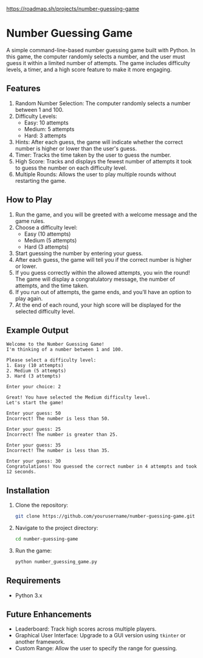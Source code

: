 https://roadmap.sh/projects/number-guessing-game
# Number Guessing Game

A simple command-line-based number guessing game built with Python. In this game, the computer randomly selects a number, and the user must guess it within a limited number of attempts. The game includes difficulty levels, a timer, and a high score feature to make it more engaging.

## Features

1. Random Number Selection: The computer randomly selects a number between 1 and 100.
2. Difficulty Levels: 
   - Easy: 10 attempts
   - Medium: 5 attempts
   - Hard: 3 attempts
3. Hints: After each guess, the game will indicate whether the correct number is higher or lower than the user's guess.
4. Timer: Tracks the time taken by the user to guess the number.
5. High Score: Tracks and displays the fewest number of attempts it took to guess the number on each difficulty level.
6. Multiple Rounds: Allows the user to play multiple rounds without restarting the game.

## How to Play

1. Run the game, and you will be greeted with a welcome message and the game rules.
2. Choose a difficulty level:
   - Easy (10 attempts)
   - Medium (5 attempts)
   - Hard (3 attempts)
3. Start guessing the number by entering your guess.
4. After each guess, the game will tell you if the correct number is higher or lower.
5. If you guess correctly within the allowed attempts, you win the round! The game will display a congratulatory message, the number of attempts, and the time taken.
6. If you run out of attempts, the game ends, and you’ll have an option to play again.
7. At the end of each round, your high score will be displayed for the selected difficulty level.

## Example Output

```
Welcome to the Number Guessing Game!
I'm thinking of a number between 1 and 100.

Please select a difficulty level:
1. Easy (10 attempts)
2. Medium (5 attempts)
3. Hard (3 attempts)

Enter your choice: 2

Great! You have selected the Medium difficulty level.
Let's start the game!

Enter your guess: 50
Incorrect! The number is less than 50.

Enter your guess: 25
Incorrect! The number is greater than 25.

Enter your guess: 35
Incorrect! The number is less than 35.

Enter your guess: 30
Congratulations! You guessed the correct number in 4 attempts and took 12 seconds.
```

## Installation

1. Clone the repository:
   ```bash
   git clone https://github.com/yourusername/number-guessing-game.git
   ```
   
2. Navigate to the project directory:
   ```bash
   cd number-guessing-game
   ```

3. Run the game:
   ```bash
   python number_guessing_game.py
   ```

## Requirements

- Python 3.x

## Future Enhancements

- Leaderboard: Track high scores across multiple players.
- Graphical User Interface: Upgrade to a GUI version using `tkinter` or another framework.
- Custom Range: Allow the user to specify the range for guessing.
